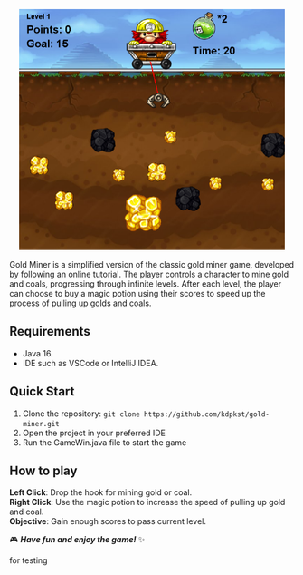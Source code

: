 <p align="center">
  <img src="./imgs_for_repo/gm.png" alt="golde miner" width="470" height="425" />
</p>

Gold Miner is a simplified version of the classic gold miner game, developed by following an online tutorial. The player controls a character to mine gold and coals, progressing through infinite levels. After each level, the player can choose to buy a magic potion using their scores to speed up the process of pulling up golds and coals.

## Requirements
- Java 16.
- IDE such as VSCode or IntelliJ IDEA.

## Quick Start
1. Clone the repository: `git clone https://github.com/kdpkst/gold-miner.git`
2. Open the project in your preferred IDE
3. Run the GameWin.java file to start the game

## How to play
**Left Click**: Drop the hook for mining gold or coal.  
**Right Click**: Use the magic potion to increase the speed of pulling up gold and coal.  
**Objective**: Gain enough scores to pass current level.  

🎮 **_Have fun and enjoy the game!_** ✨

for testing